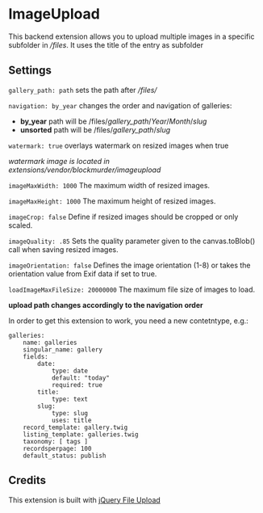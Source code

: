 ImageUpload
=======================

This backend extension allows you to upload multiple images in a specific subfolder in _/files_. It uses the title of the entry as subfolder

Settings
--------
```gallery_path: path``` sets the path after _/files/_

 ```navigation: by_year``` changes the order and navigation of galleries:
* __by_year__ path will be /files/*gallery_path*/*Year*/*Month*/*slug*
* __unsorted__ path will be /files/*gallery_path*/*slug*

```watermark: true```                 overlays watermark on resized images when true

*watermark image is located in extensions/vendor/blockmurder/imageupload*

```imageMaxWidth: 1000```             The maximum width of resized images.

```imageMaxHeight: 1000```            The maximum height of resized images.

```imageCrop: false```                Define if resized images should be cropped or only scaled.

```imageQuality: .85```               Sets the quality parameter given to the canvas.toBlob() call when saving resized images.

```imageOrientation: false```         Defines the image orientation (1-8) or takes the orientation value from Exif data if set to true.

```loadImageMaxFileSize: 20000000```  The maximum file size of images to load.


__upload path changes accordingly to the navigation order__

In order to get this extension to work, you need a new contetntype, e.g.:

```
galleries:
    name: galleries
    singular_name: gallery
    fields:
        date:
            type: date
            default: "today"
            required: true
        title:
            type: text
        slug:
            type: slug
            uses: title
    record_template: gallery.twig
    listing_template: galleries.twig
    taxonomy: [ tags ]
    recordsperpage: 100
    default_status: publish
```

Credits
-------
This extension is built with [jQuery File Upload](https://blueimp.github.io/jQuery-File-Upload/)
